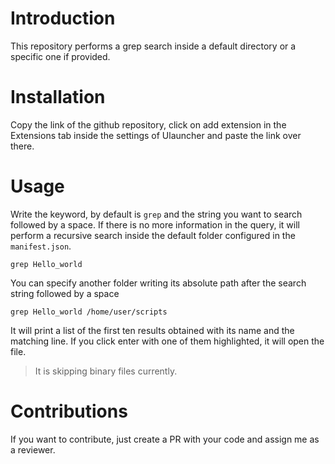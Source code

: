 # Introduction

This repository performs a grep search inside a default directory or a specific one if provided.

# Installation

Copy the link of the github repository, click on add extension in the Extensions tab inside the settings of Ulauncher and paste the link over there.

# Usage

Write the keyword, by default is `grep` and the string you want to search followed by a space. If there is no more information in the query, it will perform a recursive search inside the default folder configured in the `manifest.json`.

```
grep Hello_world
```

You can specify another folder writing its absolute path after the search string followed by a space

```
grep Hello_world /home/user/scripts
```

It will print a list of the first ten results obtained with its name and the matching line. If you click enter with one of them highlighted, it will open the file.

> It is skipping binary files currently.

# Contributions

If you want to contribute, just create a PR with your code and assign me as a reviewer.